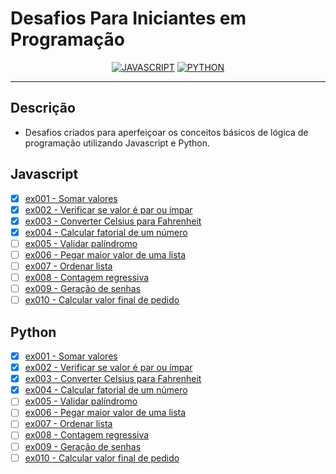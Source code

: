 # Desafios Para Iniciantes em Programação

<div align="center">

[![JAVASCRIPT](https://img.shields.io/badge/JavaScript-F7DF1E?style=for-the-badge&logo=javascript&logoColor=black)]()
[![PYTHON](https://img.shields.io/badge/Python-14354C?style=for-the-badge&logo=python&logoColor=white)]()

</div>

---

## Descrição

- Desafios criados para aperfeiçoar os conceitos básicos de lógica de programação utilizando Javascript e Python.

## Javascript

- [x] <a href="https://github.com/naycorrea/desafios-iniciantes/blob/main/sum/index.js" rel="nofollow">ex001 - Somar valores</a>
- [x] <a href="" rel="nofollow">ex002 - Verificar se valor é par ou ímpar</a>
- [x] <a href="" rel="nofollow">ex003 - Converter Celsius para Fahrenheit</a>
- [x] <a href="" rel="nofollow">ex004 - Calcular fatorial de um número</a>
- [ ] <a href="" rel="nofollow">ex005 - Validar palíndromo</a>
- [ ] <a href="" rel="nofollow">ex006 - Pegar maior valor de uma lista</a>
- [ ] <a href="" rel="nofollow">ex007 - Ordenar lista</a>
- [ ] <a href="" rel="nofollow">ex008 - Contagem regressiva</a>
- [ ] <a href="" rel="nofollow">ex009 - Geração de senhas</a>
- [ ] <a href="" rel="nofollow">ex010 - Calcular valor final de pedido</a>

## Python

- [x] <a href="https://github.com/naycorrea/desafios-iniciantes/blob/main/sum/main.py" rel="nofollow">ex001 - Somar valores</a>
- [x] <a href="" rel="nofollow">ex002 - Verificar se valor é par ou ímpar</a>
- [x] <a href="" rel="nofollow">ex003 - Converter Celsius para Fahrenheit</a>
- [x] <a href="" rel="nofollow">ex004 - Calcular fatorial de um número</a>
- [ ] <a href="" rel="nofollow">ex005 - Validar palíndromo</a>
- [ ] <a href="" rel="nofollow">ex006 - Pegar maior valor de uma lista</a>
- [ ] <a href="" rel="nofollow">ex007 - Ordenar lista</a>
- [ ] <a href="" rel="nofollow">ex008 - Contagem regressiva</a>
- [ ] <a href="" rel="nofollow">ex009 - Geração de senhas</a>
- [ ] <a href="" rel="nofollow">ex010 - Calcular valor final de pedido</a>
